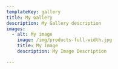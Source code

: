 ```yaml
---
templateKey: gallery
title: My Gallery
description: My Gallery description
images:
  - alt: My image
    image: /img/products-full-width.jpg
    title: My Image
    description: My Image Description

---
```

